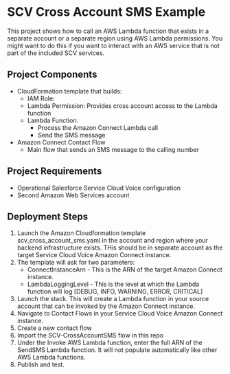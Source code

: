 # SCV Cross Account SMS Example

This project shows how to call an AWS Lambda function that exists in a separate account or a separate region using AWS Lambda permissions.  You might want to do this if you want to interact with an AWS service that is not part of the included SCV services.

## Project Components
- CloudFormation template that builds:
  - IAM Role:
  - Lambda Permission: Provides cross account access to the Lambda function
  - Lambda Function:
    - Process the Amazon Connect Lambda call 
    - Send the SMS message
- Amazon Connect Contact Flow
  - Main flow that sends an SMS message to the calling number
    
## Project Requirements
- Operational Salesforce Service Cloud Voice configuration
- Second Amazon Web Services account

## Deployment Steps
1. Launch the Amazon Cloudformation template scv_cross_account_sms.yaml in the account and region where your backend infrastructure exists.  THis should be in separate account as the target Service Cloud Voice Amazon Connect instance.
2. The template will ask for two parameters:
   - ConnectInstanceArn - This is the ARN of the target Amazon Connect instance.
   - LambdaLoggingLevel - This is the level at which the Lambda function will log [DEBUG, INFO, WARNING, ERROR, CRITICAL]
3. Launch the stack.  This will create a Lambda function in your source account that can be invoked by the Amazon Connect instance.
4. Navigate to Contact Flows in your Service Cloud Voice Amazon Connect instance.
5. Create a new contact flow
6. Import the SCV-CrossAccountSMS flow in this repo
5. Under the Invoke AWS Lambda function, enter the full ARN of the SendSMS Lambda function.  It will not populate automatically like other AWS Lambda functions.  
6. Publish and test.
